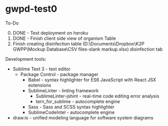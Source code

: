 # gwpd-test0

To-Do

0) DONE - Test deployment on heroku
1) DONE - Finish client side view of organism Table
2) Finish creating disinfection table (D:\Documents\Dropbox\K2P GWPP\Mockup Database\CSV files-slank markup.xlsx) disinfection tab

Development tools:
- Sublime Text 3 - text editor
	- Package Control - package manager
		- Babel - syntax highlighter for ES6 JavaScript with React JSX extensions
		- SublimeLinter - linting framework
			- SublimeLinter-jshint - real-time code editing error analysis
			- tern_for_sublime - autocomplete engine
		- Sass - Sass and SCSS syntax highlighter
		- SublimeCodeIntel - autocomplete engine
- draw.io - unified modeling language for software system diagrams